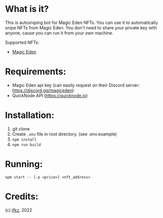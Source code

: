 # What is it?

This is autosniping bot for Magic Eden NFTs. You can use it to automatically snipe NFTs from Magic Eden. You don't need to share your private key with anyone, cause you can run it from your own machine.

Supported NFTs:
- [Magic Eden](https://www.magic-eden.com)

# Requirements:
- Magic Eden api key (can easily request on their Discord server: https://discord.gg/magiceden)
- QuickNode API (https://quicknode.io)

# Installation:

1. git clone
2. Create `.env` file in root directory. (see .env.example)
3. `npm install`
4. `npm run build`

# Running:

```
npm start -- [-p <price>] <nft_address>
```

# Credits:
(c) [jfkz](https://github.com/jfkz), 2022